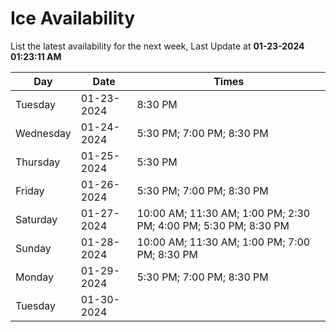 # Ice Availability

List the latest availability for the next week, Last Update at **01-23-2024 01:23:11 AM**

| Day         | Date        | Times       |
| ----------- | ----------- | ----------- |
|Tuesday|01-23-2024|8:30 PM|
|Wednesday|01-24-2024|5:30 PM; 7:00 PM; 8:30 PM|
|Thursday|01-25-2024|5:30 PM|
|Friday|01-26-2024|5:30 PM; 7:00 PM; 8:30 PM|
|Saturday|01-27-2024|10:00 AM; 11:30 AM; 1:00 PM; 2:30 PM; 4:00 PM; 5:30 PM; 8:30 PM|
|Sunday|01-28-2024|10:00 AM; 11:30 AM; 1:00 PM; 7:00 PM; 8:30 PM|
|Monday|01-29-2024|5:30 PM; 7:00 PM; 8:30 PM|
|Tuesday|01-30-2024||
